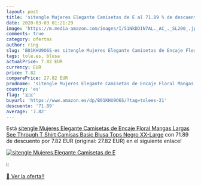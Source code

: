 ```yaml
---
layout: post
title: 'sitengle Mujeres Elegante Camisetas de E al 71.89 % de descuento'
date: 2020-03-03 01:21:29
image: 'https://m.media-amazon.com/images/I/51NkDDIN7AL._AC_._SL200_.jpg'
comments: true
category: ofertas
author: ring
slug: 'B01KHU9O6S-es sitengle Mujeres Elegante Camisetas de Encaje Floral...'
tags: tole.es, blusa
actualPrice: 7.82 EUR
currency: EUR
price: 7.82
comparePrice: 27.82 EUR
prodname: 'sitengle Mujeres Elegante Camisetas de Encaje Floral Mangas Largas See Through T Shirt Camisas Basic Blusa Tops Negro XX-Large'
country: 'es'
flag: '🇪🇸'
buyurl: 'https://www.amazon.es/dp/B01KHU9O6S/?tag=tolees-21'
descuento: '71.89'
average: '7.82'
---
```


Está [sitengle Mujeres Elegante Camisetas de Encaje Floral Mangas Largas See Through T Shirt Camisas Basic Blusa Tops Negro XX-Large](https://www.amazon.es/dp/B01KHU9O6S/?tag=tolees-21) con 71.89 de descuento por 7.82 EUR (original: 27.82 EUR) en el siguiente enlace!

[![sitengle Mujeres Elegante Camisetas de E](https://m.media-amazon.com/images/I/51NkDDIN7AL._AC_._SL200_.jpg)](https://www.amazon.es/dp/B01KHU9O6S/?tag=tolees-21)

ℹ️:


[🛒 Ver la oferta!!](https://www.amazon.es/dp/B01KHU9O6S/?tag=tolees-21)
